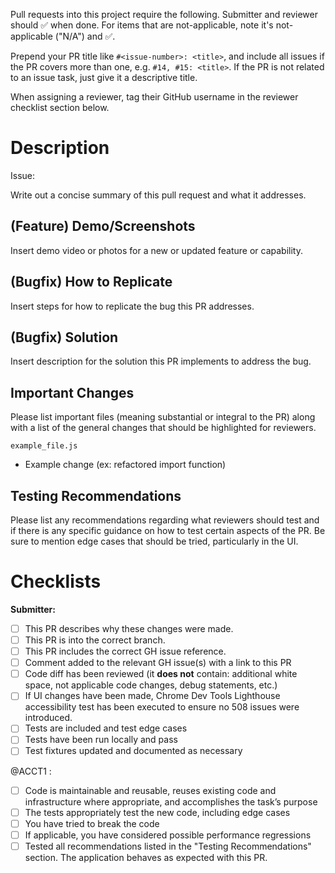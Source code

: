 Pull requests into this project require the following. Submitter and reviewer should :white_check_mark: when done. For items that are not-applicable, note it's not-applicable ("N/A") and :white_check_mark:.

Prepend your PR title like `#<issue-number>: <title>`, and include all issues if the PR covers more than one, e.g. `#14, #15: <title>`. If the PR is not related to an issue task, just give it a descriptive title.

When assigning a reviewer, tag their GitHub username in the reviewer checklist section below.


# Description
Issue: <NUMBER-HERE>

Write out a concise summary of this pull request and what it addresses.

## (Feature) Demo/Screenshots
Insert demo video or photos for a new or updated feature or capability.

## (Bugfix) How to Replicate
Insert steps for how to replicate the bug this PR addresses.

## (Bugfix) Solution
Insert description for the solution this PR implements to address the bug.

## Important Changes
Please list important files (meaning substantial or integral to the PR) along with a list of the general changes that should be highlighted for reviewers.

`example_file.js`
- Example change (ex: refactored import function)

## Testing Recommendations
Please list any recommendations regarding what reviewers should test and if there is any specific guidance on how to test certain aspects of the PR. Be sure to mention edge cases that should be tried, particularly in the UI.

# Checklists

**Submitter:**
- [ ] This PR describes why these changes were made.
- [ ] This PR is into the correct branch.
- [ ] This PR includes the correct GH issue reference.
- [ ] Comment added to the relevant GH issue(s) with a link to this PR
- [ ] Code diff has been reviewed (it **does not** contain: additional white space, not applicable code changes, debug statements, etc.)
- [ ] If UI changes have been made, Chrome Dev Tools Lighthouse accessibility test has been executed to ensure no 508 issues were introduced.
- [ ] Tests are included and test edge cases
- [ ] Tests have been run locally and pass
- [ ] Test fixtures updated and documented as necessary

@ACCT1 :
- [ ] Code is maintainable and reusable, reuses existing code and infrastructure where appropriate, and accomplishes the task’s purpose
- [ ] The tests appropriately test the new code, including edge cases
- [ ] You have tried to break the code
- [ ] If applicable, you have considered possible performance regressions
- [ ] Tested all recommendations listed in the "Testing Recommendations" section. The application behaves as expected with this PR.	